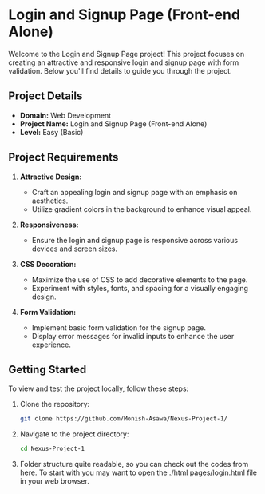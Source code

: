 # Login and Signup Page (Front-end Alone)

Welcome to the Login and Signup Page project! This project focuses on creating an attractive and responsive login and signup page with form validation. Below you'll find details to guide you through the project.

## Project Details

- **Domain:** Web Development
- **Project Name:** Login and Signup Page (Front-end Alone)
- **Level:** Easy (Basic)

## Project Requirements

1. **Attractive Design:**
   - Craft an appealing login and signup page with an emphasis on aesthetics.
   - Utilize gradient colors in the background to enhance visual appeal.

2. **Responsiveness:**
   - Ensure the login and signup page is responsive across various devices and screen sizes.

3. **CSS Decoration:**
   - Maximize the use of CSS to add decorative elements to the page.
   - Experiment with styles, fonts, and spacing for a visually engaging design.

4. **Form Validation:**
   - Implement basic form validation for the signup page.
   - Display error messages for invalid inputs to enhance the user experience.

## Getting Started

To view and test the project locally, follow these steps:

1. Clone the repository:
   ```bash
   git clone https://github.com/Monish-Asawa/Nexus-Project-1/
   ```
2. Navigate to the project directory:
    ```bash
    cd Nexus-Project-1
    ```
3. Folder structure quite readable, so you can check out the codes from here. To start with you may want to open the ./html pages/login.html file in your web browser.


